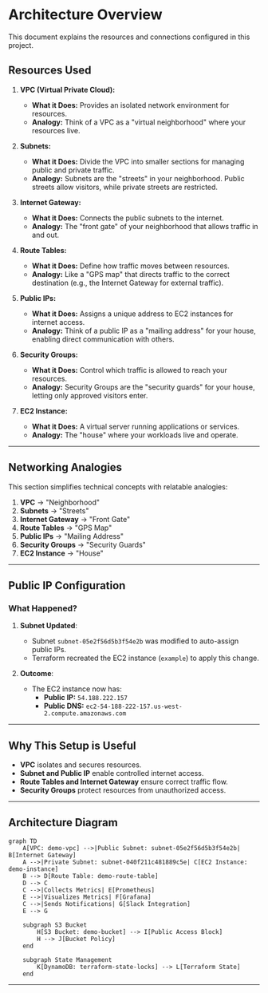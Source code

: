 # Architecture Overview

This document explains the resources and connections configured in this project.

## **Resources Used**

1. **VPC (Virtual Private Cloud):**

   - **What it Does:** Provides an isolated network environment for resources.
   - **Analogy:** Think of a VPC as a "virtual neighborhood" where your resources live.

2. **Subnets:**

   - **What it Does:** Divide the VPC into smaller sections for managing public and private traffic.
   - **Analogy:** Subnets are the "streets" in your neighborhood. Public streets allow visitors, while private streets are restricted.

3. **Internet Gateway:**

   - **What it Does:** Connects the public subnets to the internet.
   - **Analogy:** The "front gate" of your neighborhood that allows traffic in and out.

4. **Route Tables:**

   - **What it Does:** Define how traffic moves between resources.
   - **Analogy:** Like a "GPS map" that directs traffic to the correct destination (e.g., the Internet Gateway for external traffic).

5. **Public IPs:**

   - **What it Does:** Assigns a unique address to EC2 instances for internet access.
   - **Analogy:** Think of a public IP as a "mailing address" for your house, enabling direct communication with others.

6. **Security Groups:**

   - **What it Does:** Control which traffic is allowed to reach your resources.
   - **Analogy:** Security Groups are the "security guards" for your house, letting only approved visitors enter.

7. **EC2 Instance:**
   - **What it Does:** A virtual server running applications or services.
   - **Analogy:** The "house" where your workloads live and operate.

---

## **Networking Analogies**

This section simplifies technical concepts with relatable analogies:

1. **VPC** → "Neighborhood"
2. **Subnets** → "Streets"
3. **Internet Gateway** → "Front Gate"
4. **Route Tables** → "GPS Map"
5. **Public IPs** → "Mailing Address"
6. **Security Groups** → "Security Guards"
7. **EC2 Instance** → "House"

---

## **Public IP Configuration**

### **What Happened?**

1. **Subnet Updated**:

   - Subnet `subnet-05e2f56d5b3f54e2b` was modified to auto-assign public IPs.
   - Terraform recreated the EC2 instance (`example`) to apply this change.

2. **Outcome**:
   - The EC2 instance now has:
     - **Public IP:** `54.188.222.157`
     - **Public DNS:** `ec2-54-188-222-157.us-west-2.compute.amazonaws.com`

---

## **Why This Setup is Useful**

- **VPC** isolates and secures resources.
- **Subnet and Public IP** enable controlled internet access.
- **Route Tables and Internet Gateway** ensure correct traffic flow.
- **Security Groups** protect resources from unauthorized access.

---

## **Architecture Diagram**

```mermaid
graph TD
    A[VPC: demo-vpc] -->|Public Subnet: subnet-05e2f56d5b3f54e2b| B[Internet Gateway]
    A -->|Private Subnet: subnet-040f211c481889c5e| C[EC2 Instance: demo-instance]
    B --> D[Route Table: demo-route-table]
    D --> C
    C -->|Collects Metrics| E[Prometheus]
    E -->|Visualizes Metrics| F[Grafana]
    C -->|Sends Notifications| G[Slack Integration]
    E --> G

    subgraph S3 Bucket
        H[S3 Bucket: demo-bucket] --> I[Public Access Block]
        H --> J[Bucket Policy]
    end

    subgraph State Management
        K[DynamoDB: terraform-state-locks] --> L[Terraform State]
    end
```

---
